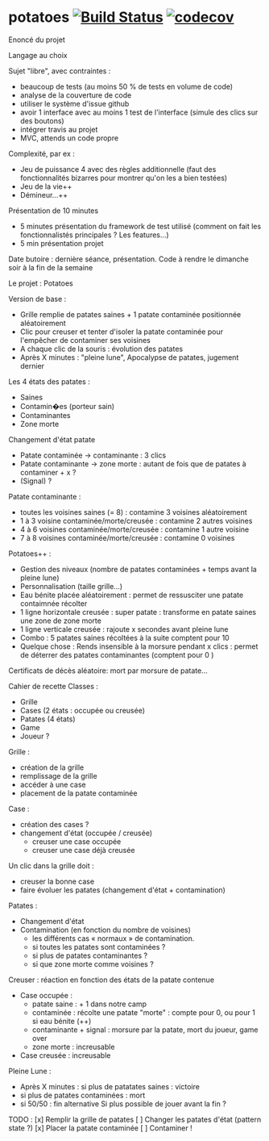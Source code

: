 # potatoes [![Build Status](https://travis-ci.org/projetRecettesTests/potatoes.svg?branch=master)](https://travis-ci.org/projetRecettesTests/potatoes) [![codecov](https://codecov.io/gh/projetRecettesTests/potatoes/branch/master/graph/badge.svg)](https://codecov.io/gh/projetRecettesTests/potatoes)



Enoncé du projet

Langage au choix

Sujet "libre", avec contraintes :
 - beaucoup de tests (au moins 50 % de tests en volume de code)
 - analyse de la couverture de code
 - utiliser le système d'issue github
 - avoir 1 interface avec au moins 1 test de l'interface (simule des clics sur des boutons)
 - intégrer travis au projet
 - MVC, attends un code propre

Complexité, par ex :
 - Jeu de puissance 4 avec des règles additionnelle
(faut des fonctionnalités bizarres pour montrer qu'on les a bien testées)
 - Jeu de la vie++
 - Démineur...++

Présentation de 10 minutes
 - 5 minutes présentation du framework de test utilisé (comment on fait les fonctionnalistés principales ? Les features...)
 - 5 min présentation projet


Date butoire : dernière séance, présentation. Code à rendre le dimanche soir à la fin de la semaine


Le projet : Potatoes

Version de base :
- Grille remplie de patates saines + 1 patate contaminée positionnée aléatoirement
- Clic pour creuser et tenter d'isoler la patate contaminée pour l'empêcher de contaminer ses voisines
- A chaque clic de la souris : évolution des patates
- Après X minutes : "pleine lune", Apocalypse de patates, jugement dernier


Les 4 états des patates :
 - Saines
 - Contamin�es (porteur sain)
 - Contaminantes
 - Zone morte

Changement d'état patate
 - Patate contaminée -> contaminante : 3 clics
 - Patate contaminante -> zone morte : autant de fois que de patates à contaminer + x ?
 - (Signal) ?

Patate contaminante :
- toutes les voisines saines (= 8) : contamine 3 voisines aléatoirement
- 1 à 3 voisine contaminée/morte/creusée : contamine 2 autres voisines
- 4 à 6 voisines contaminée/morte/creusée : contamine 1 autre voisine
- 7 à 8 voisines contaminée/morte/creusée : contamine 0 voisines

Potatoes++ :
 - Gestion des niveaux (nombre de patates contaminées + temps avant la pleine lune)
 - Personnalisation (taille grille...)
 - Eau bénite placée aléatoirement : permet de ressusciter une patate contaimnée récolter
 - 1 ligne horizontale creusée : super patate : transforme en patate saines une zone de zone morte
 - 1 ligne verticale creusée : rajoute x secondes avant pleine lune
 - Combo : 5 patates saines récoltées à la suite comptent pour 10
 - Quelque chose : Rends insensible à la morsure pendant x clics : permet de déterrer des patates contaminantes (comptent pour 0 )


Certificats de décès aléatoire: mort par morsure de patate...

Cahier de recette
Classes :
 - Grille
 - Cases (2 états : occupée ou creusée)
 - Patates (4 états)
 - Game
 - Joueur ?

Grille :
 - création de la grille
 - remplissage de la grille
 - accéder à une case
 - placement de la patate contaminée

Case :
-	création des cases ?
-	changement d'état (occupée / creusée)
	- creuser une case occupée
	- creuser une case déjà creusée

Un clic dans la grille doit :
 - creuser la bonne case
 - faire évoluer les patates (changement d'état + contamination)

Patates :
-	Changement d'état
-	Contamination (en fonction du nombre de voisines)
	- les différents cas « normaux » de contamination.
	- si toutes les patates sont contaminées ?
	- si plus de patates contaminantes ?
	- si que zone morte comme voisines ?

Creuser : réaction en fonction des états de la patate contenue
 - Case occupée :
	 - patate saine : + 1 dans notre camp
	 - contaminée : récolte une patate "morte" : compte pour 0, ou pour 1 si eau bénite (++)
	 - contaminante + signal : morsure par la patate, mort du joueur, game over
	 - zone morte : increusable
 - Case creusée : increusable

Pleine Lune :
 - Après X minutes : si plus de patatates saines : victoire
 - si plus de patates contaminées : mort
 - si 50/50 : fin alternative
Si plus possible de jouer avant la fin ?


TODO :
[x] Remplir la grille de patates
[ ] Changer les patates d'état (pattern state ?)
[x] Placer la patate contaminée
[ ] Contaminer !
